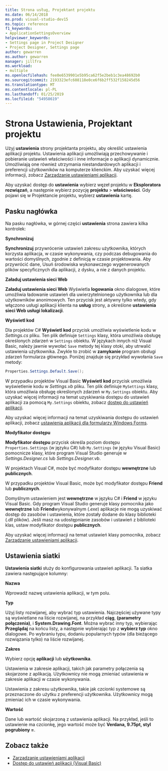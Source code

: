 ```yaml
---
title: Strona usług, Projektant projektu
ms.date: 06/14/2018
ms.prod: visual-studio-dev15
ms.topic: reference
f1_keywords:
- ApplicationSettingsOverview
helpviewer_keywords:
- Settings page in Project Designer
- Project Designer, Settings page
author: gewarren
ms.author: gewarren
manager: jillfra
ms.workload:
- multiple
ms.openlocfilehash: fee0e6539901e5b95ca62f5e2beb1c3ea48692b0
ms.sourcegitcommit: 2193323efc608118e0ce6f6b2ff532f158245d56
ms.translationtype: MT
ms.contentlocale: pl-PL
ms.lasthandoff: 01/25/2019
ms.locfileid: "54958619"
---
```

# <a name="settings-page-project-designer"></a>Strona Ustawienia, Projektant projektu

Użyj **ustawienia** strony projektanta projektu, aby określić ustawienia aplikacji projektu. Ustawienia aplikacji umożliwiają przechowywanie i pobieranie ustawień właściwości i inne informacje o aplikacji dynamicznie. Umożliwiają one również utrzymania niestandardowych aplikacji i preferencji użytkowników na komputerze klienckim. Aby uzyskać więcej informacji, zobacz [Zarządzanie ustawieniami aplikacji](../managing-application-settings-dotnet.md).

Aby uzyskać dostęp do **ustawienia** wybierz węzeł projektu w **Eksploratora rozwiązań**, a następnie wybierz pozycję **projektu** > **właściwości**. Gdy pojawi się w Projektancie projektu, wybierz **ustawienia** kartę.

## <a name="header-bar"></a>Pasku nagłówka

Na pasku nagłówka, w górnej części **ustawienia** strona zawiera kilka kontrolek:

**Synchronizuj**

**Synchronizuj** przywrócenie ustawień zakresu użytkownika, których korzysta aplikacja, w czasie wykonywania, czy podczas debugowania do wartości domyślnych, zgodnie z definicją w czasie projektowania. Aby przywrócić dane, Usuń środowiska wykonawczego wygenerowanych plików specyficznych dla aplikacji, z dysku, a nie z danych projektu.

**Załaduj ustawienia sieci Web**

**Załaduj ustawienia sieci Web** Wyświetla **logowania** okno dialogowe, które umożliwia ładowanie ustawień dla uwierzytelnionego użytkownika lub dla użytkowników anonimowych. Ten przycisk jest aktywny tylko wtedy, gdy włączono usługi aplikacji klienta na **usług** strony, a określone **ustawienia sieci Web usługi lokalizacji**.

**Wyświetl kod**

Dla projektów C# **Wyświetl kod** przycisk umożliwia wyświetlenie kodu w *Settings.cs* pliku. Ten plik definiuje `Settings` klasy, która umożliwia obsługę określonych zdarzeń w `Settings` obiektu. W językach innych niż Visual Basic, należy jawnie wywołać `Save` metody tej klasy otoki, aby utrwalić ustawienia użytkownika. Zwykle to zrobić w **zamykanie** program obsługi zdarzeń formularza głównego. Poniżej znajduje się przykład wywołania `Save` metody:

```csharp
Properties.Settings.Default.Save();
```

W przypadku projektów Visual Basic **Wyświetl kod** przycisk umożliwia wyświetlenie kodu w *Settings.vb* pliku. Ten plik definiuje `MySettings` klasy, która umożliwia obsługę określonych zdarzeń w `My.Settings` obiektu. Aby uzyskać więcej informacji na temat uzyskiwania dostępu do ustawień aplikacji za pomocą `My.Settings` obiektu, zobacz [dostęp do ustawień aplikacji](/dotnet/visual-basic/developing-apps/programming/app-settings/accessing-application-settings).

Aby uzyskać więcej informacji na temat uzyskiwania dostępu do ustawień aplikacji, zobacz [ustawienia aplikacji dla formularzy Windows Forms](/dotnet/framework/winforms/advanced/application-settings-for-windows-forms).

**Modyfikator dostępu**

**Modyfikator dostępu** przycisk określa poziom dostępu `Properties.Settings` (w języku C#) lub `My.Settings` (w języku Visual Basic) pomocnicze klasy, które program Visual Studio generuje w *Settings.Designer.cs* lub *Settings.Designer.vb*.

W projektach Visual C#, może być modyfikator dostępu **wewnętrzne** lub **publicznych**.

W przypadku projektów Visual Basic, może być modyfikator dostępu **Friend** lub **publicznych**.

Domyślnym ustawieniem jest **wewnętrzne** w języku C# i **Friend** w języku Visual Basic. Gdy program Visual Studio generuje klasy pomocnika jako **wewnętrzne** lub **Friend**wykonywalnym (*.exe*) aplikacje nie mogą uzyskiwać dostęp do zasobów i ustawienia, które zostały dodane do klasy biblioteki (*.dll* plików). Jeśli masz na udostępnianie zasobów i ustawień z biblioteki klas, ustaw modyfikator dostępu **publicznych**.

Aby uzyskać więcej informacji na temat ustawień klasy pomocnika, zobacz [Zarządzanie ustawieniami aplikacji](../managing-application-settings-dotnet.md).

## <a name="settings-grid"></a>Ustawienia siatki

**Ustawienia siatki** służy do konfigurowania ustawień aplikacji. Ta siatka zawiera następujące kolumny:

**Nazwa**

Wprowadź nazwę ustawienia aplikacji, w tym polu.

**Typ**

Użyj listy rozwijanej, aby wybrać typ ustawienia. Najczęściej używane typy są wyświetlane na liście rozwijanej, na przykład **ciąg**, **(parametry połączenia)**, i **System.Drawing.Font**. Można wybrać inny typ, wybierając **Przeglądaj** na końcu listy, a następnie wybierając typ z **wybierz typ** okno dialogowe. Po wybraniu typu, dodaniu popularnych typów (dla bieżącego rozwiązania tylko) na liście rozwijanej.

**Zakres**

Wybierz opcję **aplikacji** lub **użytkownika**.

Ustawienia w zakresie aplikacji, takich jak parametry połączenia są skojarzone z aplikacją. Użytkownicy nie mogą zmieniać ustawienia w zakresie aplikacji w czasie wykonywania.

Ustawienia z zakresu użytkownika, takie jak czcionki systemowe są przeznaczone do użytku z preferencji użytkownika. Użytkownicy mogą zmieniać ich w czasie wykonywania.

**Wartość**

Dane lub wartość skojarzoną z ustawienia aplikacji. Na przykład, jeśli to ustawienie ma czcionkę, jego wartość może być **Verdana, 9.75pt, styl pogrubiony =**.

## <a name="see-also"></a>Zobacz także

- [Zarządzanie ustawieniami aplikacji](../managing-application-settings-dotnet.md)
- [Dostęp do ustawień aplikacji (Visual Basic)](/dotnet/visual-basic/developing-apps/programming/app-settings/accessing-application-settings)